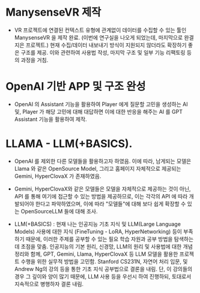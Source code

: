 # ManysenseVR 제작

- VR 프로젝트에 연결된 컨텍스트 유형에 관계없이 데이터를 수집할 수 있는 툴인 ManysenseVR 을 제작 완료. (이번에 연구실을 나오게 되었는데, 마지막으로 완결 지은 프로젝트.) 현재 수집/데이터 내보내기 방식이 지원되지 않더라도 확장하기 좋은 구조를 제공. 이와 관련하여 사용법 작성, 마지막 구조 및 일부 기능 리팩토링 등의 과정을 거침.

# OpenAI 기반 APP 및 구조 완성

- OpenAI 의 Assistant 기능을 활용하여 Player 에게 질문할 고민을 생성하는 AI 및, Player 가 해당 고민에 대해 대답하면 이에 대한 반응을 해주는 AI 를 GPT Assistant 기능을 활용하여 제작.

# LLAMA - LLM(+BASICS).

- OpenAI 를 제외한 다른 모델들을 활용하고자 하였음. 이에 따라, 남게되는 모델은 Llama 와 같은 OpenSource Model, 그리고 홈페이지 자체적으로 제공되는 Gemini, HyperClovaX 가 존재하였음.
- Gemini, HyperClovaX와 같은 모델들은 모델을 자체적으로 제공하는 것이 아닌, API 를 통해 여기에 접근할 수 있는 방법을 제공하므로, 이는 각각의 API 에 따라 개발되어야 한다고 파악하였으며, 이에 따라 "모델들"에 대해 보다 쉽게 확장할 수 있는 OpenSourceLLM 들에 대해 조사.

- LLM(+BASICS) : 현재 나는 인공지능 기초 지식 및 LLM(Large Language Models) 사용에 대한 지식 (FineTuning - LoRA, HyperNetworking) 등이 부족하기 때문에, 이러한 주제를 공부할 수 있는 필요 학습 자원과 공부 방법을 탐색하는 데 초점을 맞춤. 인공지능의 기본 원리, 신경망, LLM의 원리 및 사용법에 대한 개념 정리와 함께, GPT, Gemini, Llama, HyperClovaX 등 LLM 모델을 활용한 프로젝트 수행을 위한 실무적 방법을 고민함. Stanford CS231N, 자연어 처리 입문, 및 Andrew Ng의 강의 등을 통한 기초 지식 공부법으로 결론을 내림. 단, 이 강의들의 경우 그 깊이와 양이 많기 때문에, LLM 사용 등을 우선시 하여 진행하되, 토대로서 지속적으로 병행하자 결론 내림.